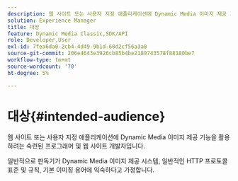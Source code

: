 ```yaml
---
description: 웹 사이트 또는 사용자 지정 애플리케이션에 Dynamic Media 이미지 제공 기능을 활용하려는 숙련된 프로그래머 및 웹 사이트 개발자입니다.
solution: Experience Manager
title: 대상
feature: Dynamic Media Classic,SDK/API
role: Developer,User
exl-id: 7fea6da0-2cb4-4d49-9b1d-60d2cf56a3a0
source-git-commit: 206e4643e3926cb85b4be2189743578f88180be7
workflow-type: tm+mt
source-wordcount: '70'
ht-degree: 5%

---
```


# 대상{#intended-audience}

웹 사이트 또는 사용자 지정 애플리케이션에 Dynamic Media 이미지 제공 기능을 활용하려는 숙련된 프로그래머 및 웹 사이트 개발자입니다.

일반적으로 판독기가 Dynamic Media 이미지 제공 시스템, 일반적인 HTTP 프로토콜 표준 및 규칙, 기본 이미징 용어에 익숙하다고 가정합니다.
